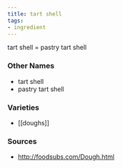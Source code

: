 ```yaml
---
title: tart shell
tags:
- ingredient
---
```

tart shell = pastry tart shell

### Other Names

* tart shell
* pastry tart shell

### Varieties

* [[doughs]]

### Sources
* http://foodsubs.com/Dough.html
